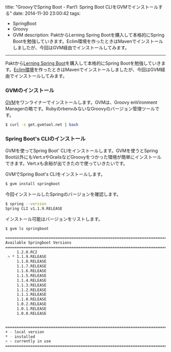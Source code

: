 title: "GroovyでSpring Boot - Part1: Spring Boot CLIをGVMでインストールする"
date: 2014-11-30 23:00:42
tags:
 - SpringBoot
 - Groovy
 - GVM
description: PaktからLerning Spring Bootを購入して本格的にSpring Bootを勉強していきます。Eclim環境を作ったときはMavenでインストールしましたが、今回はGVM経由でインストールしてみます。
---

Paktから[Lerning Spring Boot](https://www.packtpub.com/application-development/learning-spring-boot)を購入して本格的にSpring Bootを勉強していきます。[Eclim環境](/2014/10/05/spring-boot-emacs-eclim-helloworld/)を作ったときはMavenでインストールしましたが、今回はGVM経由でインストールしてみます。

<!-- more -->

### GVMのインストール

[GVM](http://gvmtool.net/)をワンライナーでインストールします。GVMは、Groovy enVironment Managerの略です。RubyのrbenvみないなGroovyのバージョン管理ツールです。

``` bash
$ curl -s get.gvmtool.net | bash
```

### Spring Boot's CLIのインストール

GVMを使ってSpring Boot' CLIをインストールします。GVMを使うとSpring Boot以外にもVert.xやGrailsなどGroovyをつかった環境が簡単にインストールできます。Vert.xも余裕が出てきたので使っていきたいです。

GVMでSpring Boot's CLIをインストールします。

``` bash
$ gvm install springboot
```

今回インストールしたSpringのバージョンを確認します。

``` bash
$ spring --version
Spring CLI v1.1.9.RELEASE
```

インストール可能はバージョンをリストします。

``` bash
$ gvm ls springboot

================================================================================
Available Springboot Versions
================================================================================
     1.2.0.RC2
 > * 1.1.9.RELEASE
     1.1.8.RELEASE
     1.1.7.RELEASE
     1.1.6.RELEASE
     1.1.5.RELEASE
     1.1.4.RELEASE
     1.1.3.RELEASE
     1.1.2.RELEASE
     1.1.1.RELEASE
     1.1.0.RELEASE
     1.0.2.RELEASE
     1.0.1.RELEASE
     1.0.0.RELEASE


================================================================================
+ - local version
* - installed
> - currently in use
================================================================================
```
